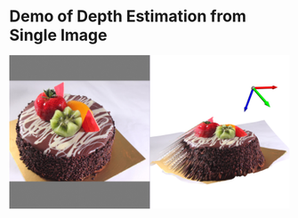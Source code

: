 # Demo of Depth Estimation from Single Image

![_](https://github.com/syo093c/zoedepth_demo/blob/main/demo.png?raw=true)